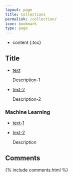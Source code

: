 ```yaml
---
layout: page
title: Collections
permalink: /collection/
icon: bookmark
type: page
---
```


* content
{:toc}

## Title

* [text](link-1)

    Description-1

* [text-2](link-2)

    Description-2



### Machine Learning

* [text-1](link-1)

* [text-2](link-2)

    Description



## Comments

{% include comments.html %}
